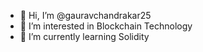 - 👋 Hi, I’m @gauravchandrakar25
- 👀 I’m interested in Blockchain Technology
- 🌱 I’m currently learning Solidity

<!---
gauravchandrakar25/gauravchandrakar25 is a ✨ special ✨ repository because its `README.md` (this file) appears on your GitHub profile.
You can click the Preview link to take a look at your changes.
--->
